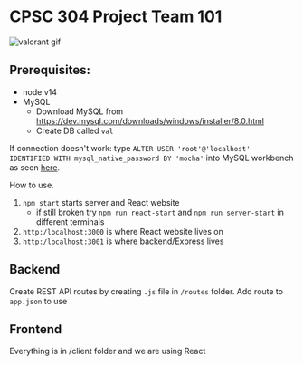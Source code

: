 # CPSC 304 Project Team 101

![valorant gif](./screenshots/304proj.gif)

## Prerequisites:
- node v14
- MySQL
  - Download MySQL from https://dev.mysql.com/downloads/windows/installer/8.0.html
  - Create DB called `val`

If connection doesn't work:
type `ALTER USER 'root'@'localhost' IDENTIFIED WITH mysql_native_password BY 'mocha'` into MySQL workbench
as seen [here](https://stackoverflow.com/questions/50093144/mysql-8-0-client-does-not-support-authentication-protocol-requested-by-server).

How to use.
1. `npm start` starts server and React website
    - if still broken try `npm run react-start` and `npm run server-start` in different terminals
2. `http:/localhost:3000` is where React website lives on
3. `http:/localhost:3001` is where backend/Express lives

## Backend
Create REST API routes by creating `.js` file in `/routes` folder.
Add route to `app.json` to use

## Frontend
Everything is in /client folder and we are using React
